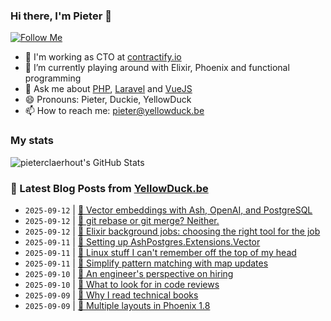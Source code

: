 ### Hi there, I'm Pieter 👋  
[![Follow Me](https://img.shields.io/github/followers/pieterclaerhout?label=Follow&style=social)](https://github.com/pieterclaerhout)

- 🏢 I'm working as CTO at [contractify.io](https://contractify.io)
- 🌱 I’m currently playing around with Elixir, Phoenix and functional programming
- 💬 Ask me about [PHP](https://php.net), [Laravel](http://laravel.com) and [VueJS](https://vuejs.org)
- 😄 Pronouns: Pieter, Duckie, YellowDuck
- 📫 How to reach me: pieter@yellowduck.be

### My stats

![pieterclaerhout's GitHub Stats](https://github-readme-stats.vercel.app/api?username=pieterclaerhout&show_icons=true&count_private=true&line_height=40)

### 📩 Latest Blog Posts from [YellowDuck.be](https://www.yellowduck.be/)
<!-- BLOG-POST-LIST:START -->
- `2025-09-12` | [🐥 Vector embeddings with Ash, OpenAI, and PostgreSQL](https://www.yellowduck.be/posts/vector-embeddings-with-ash-openai-and-postgresql)  
- `2025-09-12` | [🔗 git rebase or git merge? Neither.](https://www.yellowduck.be/posts/git-rebase-or-git-merge-neither-jeffrey-rennie-medium)  
- `2025-09-12` | [🔗 Elixir background jobs: choosing the right tool for the job](https://www.yellowduck.be/posts/elixir-background-jobs-choosing-the-right-tool-for-the-job)  
- `2025-09-11` | [🐥 Setting up AshPostgres.Extensions.Vector](https://www.yellowduck.be/posts/setting-up-ashpostgres-extensions-vector)  
- `2025-09-11` | [🔗 Linux stuff I can&#39;t remember off the top of my head](https://www.yellowduck.be/posts/linux-stuff-i-cant-remember-off-the-top-of-my-head)  
- `2025-09-11` | [🔗 Simplify pattern matching with map updates](https://www.yellowduck.be/posts/simplify-pattern-matching-with-map-updates)  
- `2025-09-10` | [🔗 An engineer&#39;s perspective on hiring](https://www.yellowduck.be/posts/an-engineers-perspective-on-hiring)  
- `2025-09-10` | [🔗 What to look for in code reviews](https://www.yellowduck.be/posts/what-to-look-for-in-code-reviews)  
- `2025-09-09` | [🔗 Why I read technical books](https://www.yellowduck.be/posts/why-i-read-technical-books)  
- `2025-09-09` | [🔗 Multiple layouts in Phoenix 1.8](https://www.yellowduck.be/posts/multiple-layouts-in-phoenix-1-8)  

<!-- BLOG-POST-LIST:END -->
